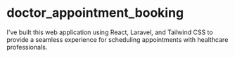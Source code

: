 # doctor_appointment_booking
I've built this web application using React, Laravel, and Tailwind CSS to provide a seamless experience for scheduling appointments with healthcare professionals.
